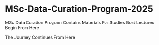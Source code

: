 # MSc-Data-Curation-Program-2025

MSc Data Curation Program Contains Materials For Studies
Boat Lectures Begin From Here

The Journey Continues From Here

